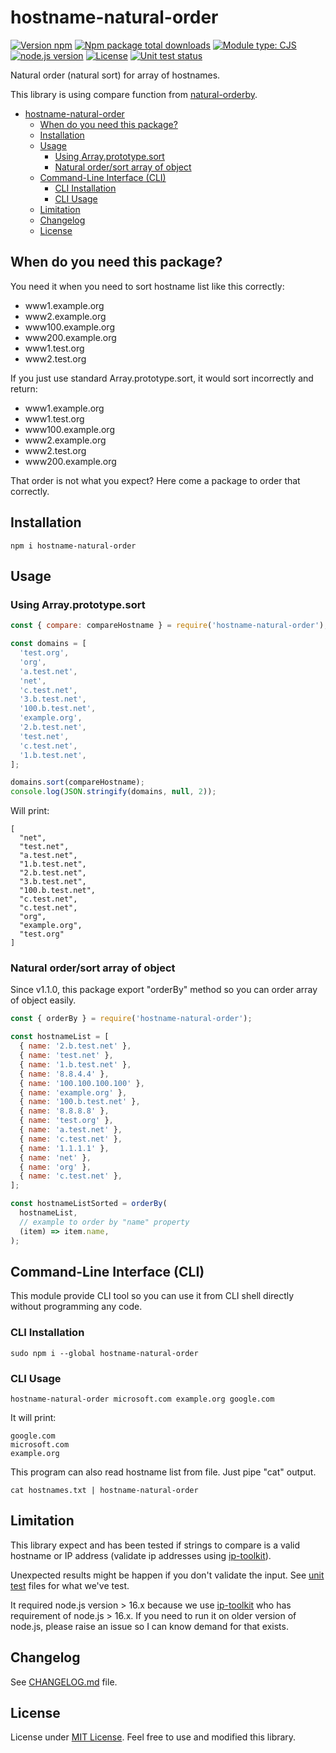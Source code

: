 # hostname-natural-order

[![Version npm](https://img.shields.io/npm/v/hostname-natural-order.svg)](https://www.npmjs.com/package/hostname-natural-order)
[![Npm package total downloads](https://img.shields.io/npm/dt/hostname-natural-order)](https://npmjs.com/package/hostname-natural-order)
[![Module type: CJS](https://img.shields.io/badge/module%20type-cjs-brightgreen)](https://github.com/voxpelli/badges-cjs-esm)
[![node.js version](https://img.shields.io/node/v/hostname-natural-order)](https://www.npmjs.com/package/hostname-natural-order)
[![License](https://img.shields.io/github/license/adhisimon/hostname-natural-order)](https://github.com/adhisimon/hostname-natural-order/blob/main/LICENSE)
[![Unit test status](https://github.com/adhisimon/hostname-natural-order/actions/workflows/node.js.yml/badge.svg)](https://github.com/adhisimon/hostname-natural-order/actions/workflows/node.js.yml?query=branch%3Amain)

Natural order (natural sort) for array of hostnames.

This library is using compare function from [natural-orderby](https://github.com/yobacca/natural-orderby).

- [hostname-natural-order](#hostname-natural-order)
  - [When do you need this package?](#when-do-you-need-this-package)
  - [Installation](#installation)
  - [Usage](#usage)
    - [Using Array.prototype.sort](#using-arrayprototypesort)
    - [Natural order/sort array of object](#natural-ordersort-array-of-object)
  - [Command-Line Interface (CLI)](#command-line-interface-cli)
    - [CLI Installation](#cli-installation)
    - [CLI Usage](#cli-usage)
  - [Limitation](#limitation)
  - [Changelog](#changelog)
  - [License](#license)

## When do you need this package?
You need it when you need to sort hostname list like this correctly:
- www1.example.org
- www2.example.org
- www100.example.org
- www200.example.org
- www1.test.org
- www2.test.org

If you just use standard Array.prototype.sort, it would sort incorrectly and return:
- www1.example.org
- www1.test.org
- www100.example.org
- www2.example.org
- www2.test.org
- www200.example.org

That order is not what you expect? Here come a package to order that correctly.

## Installation
```
npm i hostname-natural-order
```

## Usage

### Using Array.prototype.sort
```javascript
const { compare: compareHostname } = require('hostname-natural-order');

const domains = [
  'test.org',
  'org',
  'a.test.net',
  'net',
  'c.test.net',
  '3.b.test.net',
  '100.b.test.net',
  'example.org',
  '2.b.test.net',
  'test.net',
  'c.test.net',
  '1.b.test.net',
];

domains.sort(compareHostname);
console.log(JSON.stringify(domains, null, 2));
```

Will print:
```
[
  "net",
  "test.net",
  "a.test.net",
  "1.b.test.net",
  "2.b.test.net",
  "3.b.test.net",
  "100.b.test.net",
  "c.test.net",
  "c.test.net",
  "org",
  "example.org",
  "test.org"
]
```

### Natural order/sort array of object
Since v1.1.0, this package export "orderBy" method so you can order array of object easily.

```javascript
const { orderBy } = require('hostname-natural-order');

const hostnameList = [
  { name: '2.b.test.net' },
  { name: 'test.net' },
  { name: '1.b.test.net' },
  { name: '8.8.4.4' },
  { name: '100.100.100.100' },
  { name: 'example.org' },
  { name: '100.b.test.net' },
  { name: '8.8.8.8' },
  { name: 'test.org' },
  { name: 'a.test.net' },
  { name: 'c.test.net' },
  { name: '1.1.1.1' },
  { name: 'net' },
  { name: 'org' },
  { name: 'c.test.net' },
];

const hostnameListSorted = orderBy(
  hostnameList,
  // example to order by "name" property
  (item) => item.name,
);
```

## Command-Line Interface (CLI)
This module provide CLI tool so you can use it from CLI shell directly without programming any code.

### CLI Installation
```shell
sudo npm i --global hostname-natural-order
```

### CLI Usage

```shell
hostname-natural-order microsoft.com example.org google.com
```

It will print:
```
google.com
microsoft.com
example.org
```

This program can also read hostname list from file. Just pipe "cat" output.
```shell
cat hostnames.txt | hostname-natural-order
```

## Limitation
This library expect and has been tested if strings to compare is a valid hostname or IP address
(validate ip addresses using [ip-toolkit](https://www.npmjs.com/package/ip-toolkit)).

Unexpected results might be happen if you don't validate the input.
See [unit test](./test/) files for what we've test.

It required node.js version > 16.x because we use [ip-toolkit](https://www.npmjs.com/package/ip-toolkit)
who has requirement of node.js > 16.x. If you need to run it on older version of node.js, please raise an issue
so I can know demand for that exists.

## Changelog
See [CHANGELOG.md](./CHANGELOG.md) file.

## License
License under [MIT License](./LICENSE). Feel free to use and modified this library.
